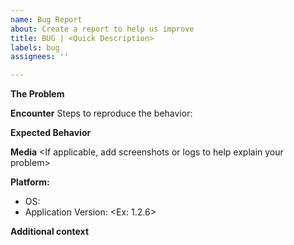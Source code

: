 ```yaml
---
name: Bug Report
about: Create a report to help us improve
title: BUG | <Quick Description>
labels: bug
assignees: ''

---
```


**The Problem**
<A clear and concise description of what the bug is>

**Encounter**
Steps to reproduce the behavior:
<Mention the exact steps to reproduce the error or mention how you encountered the error>

**Expected Behavior**
<A clear and concise description of what you expected to happen>

**Media**
<If applicable, add screenshots or logs to help explain your problem>

**Platform:**
 - OS: <Name of the Operating System with version>
 - Application Version: <Ex: 1.2.6>

**Additional context**
<Add any other context about the problem here>
